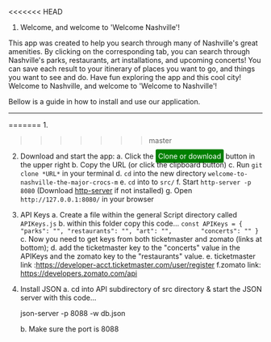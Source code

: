 <<<<<<< HEAD
1. Welcome, and welcome to 'Welcome Nashville'! 

This app was created to help you search through many of Nashville's great amenities. By clicking on the corresponding tab, you can search through Nashville's parks, restaurants, art installations, and upcoming concerts! You can save each result to your itinerary of places you want to go, and things you want to see and do. Have fun exploring the app and this cool city! Welcome to Nashville, and welcome to 'Welcome to Nashville'!

Bellow is a guide in how to install and use our application.
____________________________________________________________
=======
1.
>>>>>>> master

2. Download and start the app:
    a. Click the <span style="color: white; background-color: green; border-radius: 3px; padding: 5px">Clone or download</span> button in the upper right
    b. Copy the URL (or click the clipboard button)
    c. Run `git clone *URL*` in your terminal
    d. `cd` into the new directory `welcome-to-nashville-the-major-crocs-m`
    e. `cd` into to `src/`
    f. Start `http-server -p 8080` (Download [http-server](https://github.com/http-party/http-server#readme) if not installed)
    g. Open `http://127.0.0.1:8080/` in your browser

3. API Keys
    a. Create a file within the general Script directory called `APIKeys.js`
    b. within this folder copy this code...
    `
    const APIKeys = {
    "parks": "",
    "restaurants": "",
    "art": "",       
    "concerts": ""
    }
    `
    c. Now you need to get keys from both ticketmaster and zomato (links at bottom);
    d. add the ticketmaster key to the "concerts" value in the APIKeys and the zomato key to the "restaurants" value.
    e. ticketmaster link :https://developer-acct.ticketmaster.com/user/register
    f.zomato link: https://developers.zomato.com/api

4. Install JSON
    a. cd into API subdirectory of src directory & start the JSON
    server with this code...

    json-server -p 8088 -w db.json 

    b. Make sure the port is 8088

